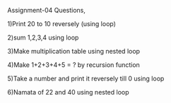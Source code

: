 Assignment-04 Questions,

1)Print 20 to 10 reversely (using loop)

2)sum 1,2,3,4 using loop

3)Make multiplication table using nested loop

4)Make 1+2+3+4+5 = ? by recursion function

5)Take a number and print it reversely till 0 using loop

6)Namata of 22 and 40 using nested loop